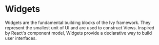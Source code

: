 # Widgets

<Ingress Text="Discover the fundamental building blocks of Ivy apps - Widgets provide declarative UI components inspired by React's component model." />

Widgets are the fundamental building blocks of the Ivy framework. They represent the smallest unit of UI and are used to construct Views. Inspired by React's component model, Widgets provide a declarative way to build user interfaces.

